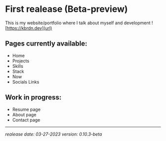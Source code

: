 # First realease (Beta-preview)

This is my website/portfolio where I talk about myself and development !
[https://kbrdn.dev](url)

## Pages currently available:

- Home
- Projects
- Skills
- Stack
- Now
- Socials Links

## Work in progress:

- Resume page
- About page
- Contact page

---

_realease date: 03-27-2023
version: 0.10.3-beta_

